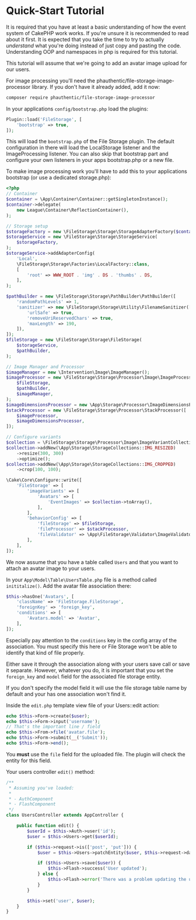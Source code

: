 Quick-Start Tutorial
====================

It is required that you have at least a basic understanding of how the event system of CakePHP work works. If you're unsure it is recommended to read about it first. It is expected that you take the time to try to actually *understand* what you're doing instead of just copy and pasting the code. Understanding OOP and namespaces in php is required for this tutorial.

This tutorial will assume that we're going to add an avatar image upload for our users.

For image processing you'll need the phauthentic/file-storage-image-processor library. If you don't have it already added, add it now:

```sh
composer require phauthentic/file-storage-image-processor
```

In your applications `config/bootstrap.php` load the plugins:

```php
Plugin::load('FileStorage', [
	'bootstrap' => true,
]);
```

This will load the `bootstrap.php` of the File Storage plugin. The default configuration in there will load the LocalStorage listener and the ImageProcessing listener. You can also skip that bootstrap part and configure your own listeners in your apps bootstrap.php or a new file.

To make image processing work you'll have to add this to your applications bootstrap (or use a dedicated storage.php):

```php
<?php
// Container
$container = \App\Container\Container::getSingletonInstance();
$container->delegate(
    new League\Container\ReflectionContainer(),
);

// Storage setup
$storageFactory = new \FileStorage\Storage\StorageAdapterFactory($container);
$storageService = new \FileStorage\Storage\StorageService(
    $storageFactory,
);
$storageService->addAdapterConfig(
    'Local',
    \FileStorage\Storage\Factories\LocalFactory::class,
    [
        'root' => WWW_ROOT . 'img' . DS . 'thumbs' . DS,
    ],
);

$pathBuilder = new \FileStorage\Storage\PathBuilder\PathBuilder([
    'randomPathLevels' => 1,
    'sanitizer' => new \FileStorage\Storage\Utility\FilenameSanitizer([
        'urlSafe' => true,
        'removeUriReservedChars' => true,
        'maxLength' => 190,
    ]),
]);
$fileStorage = new \FileStorage\Storage\FileStorage(
    $storageService,
    $pathBuilder,
);

// Image Manager and Processor
$imageManager = new \Intervention\Image\ImageManager();
$imageProcessor = new \FileStorage\Storage\Processor\Image\ImageProcessor(
    $fileStorage,
    $pathBuilder,
    $imageManager,
);
$imageDimensionsProcessor = new \App\Storage\Processor\ImageDimensionsProcessor();
$stackProcessor = new \FileStorage\Storage\Processor\StackProcessor([
    $imageProcessor,
    $imageDimensionsProcessor,
]);

// Configure variants
$collection = \FileStorage\Storage\Processor\Image\ImageVariantCollection::create();
$collection->addNew(\App\Storage\StorageCollections::IMG_RESIZED)
    ->resize(300, 300)
    ->optimize();
$collection->addNew(\App\Storage\StorageCollections::IMG_CROPPED)
    ->crop(100, 100);

\Cake\Core\Configure::write([
    'FileStorage' => [
        'imageVariants' => [
            'Avatars' => [
                'EventImages' => $collection->toArray(),
            ],
        ],
        'behaviorConfig' => [
            'fileStorage' => $fileStorage,
            'fileProcessor' => $stackProcessor,
            'fileValidator' => \App\FileStorage\Validator\ImageValidator::class,
        ],
    ],
]);
```

We now assume that you have a table called `Users` and that you want to attach an avatar image to your users.

In your `App\Model\Table\UsersTable.php` file is a method called `inititalize()`. Add the avatar file association there:

```php
$this->hasOne('Avatars', [
	'className' => 'FileStorage.FileStorage',
	'foreignKey' => 'foreign_key',
	'conditions' => [
		'Avatars.model' => 'Avatar',
	],
]);
```

Especially pay attention to the `conditions` key in the config array of the association. You must specify this here or File Storage won't be able to identify that kind of file properly.

Either save it through the association along with your users save call or save it separate. However, whatever you do, it is important that you set the `foreign_key` and `model` field for the associated file storage entity.

If you don't specify the model field it will use the file storage table name by default and your has one association won't find it.

Inside the `edit.php` template view file of your Users::edit action:

```php
echo $this->Form->create($user);
echo $this->Form->input('username');
// That's the important line / field
echo $this->From->file('avatar.file');
echo $this->Form->submit(__('Submit'));
echo $this->Form->end();
```

You **must** use the `file` field for the uploaded file. The plugin will check the entity for this field.

Your users controller `edit()` method:

```php
/**
 * Assuming you've loaded:
 *
 * - AuthComponent
 * - FlashComponent
 */
class UsersController extends AppController {

	public function edit() {
		$userId = $this->Auth->user('id');
		$user = $this->Users->get($userId);

		if ($this->request->is(['post', 'put'])) {
			$user = $this->Users->patchEntity($user, $this->request->data());

			if ($this->Users->save($user)) {
				$this->Flash->success('User updated');
			} else {
				$this->Flash->error('There was a problem updating the user.');
			}
		}

		$this->set('user', $user);
	}
}
```
